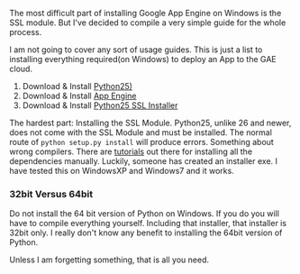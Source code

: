 The most difficult part of installing Google App Engine on Windows is the SSL module. But I've decided to compile a very simple guide for the whole process.

I am not going to cover any sort of usage guides. This is just a list to
installing everything required(on Windows) to deploy an App to the GAE
cloud.

 1. Download & Install [Python25)](http://www.python.org/download/releases/2.5)
 2. Download & Install [App Engine](http://code.google.com/appengine/downloads.html)
 3. Download & Install [Python25 SSL Installer](http://beautifulisbetterthanugly.com/s/uploads/python/ssl-1.15.win32-py2.5.exe)

The hardest part: Installing the SSL Module. Python25, unlike 26 and
newer, does not come with the SSL Module and must be installed. The normal
route of `python setup.py install` will produce errors. Something about
wrong compilers. There are [tutorials](
http://malei39.blogspot.com/2010/02/install-ssl-module-for-pyhon-254.html)
out there for installing all the dependencies manually. Luckily, someone has
created an installer exe. I have tested this on WindowsXP and Windows7 and
it works.

### 32bit Versus 64bit

Do not install the 64 bit version of Python on Windows. If you do you will
have to compile everything yourself. Including that installer, that
installer is 32bit only. I really don't know any benefit to installing the
64bit version of Python.

Unless I am forgetting something, that is all you need.